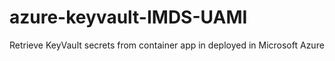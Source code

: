 # azure-keyvault-IMDS-UAMI
Retrieve KeyVault secrets from container app in deployed in Microsoft Azure
